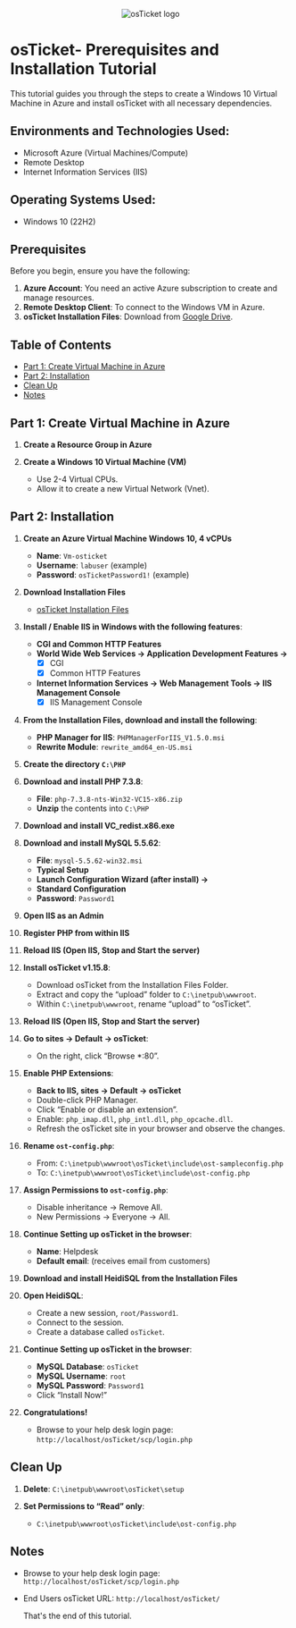 <p align="center">
<img src="https://i.imgur.com/Clzj7Xs.png" alt="osTicket logo"/>
</p>


# osTicket- Prerequisites and Installation Tutorial

This tutorial guides you through the steps to create a Windows 10 Virtual Machine in Azure and install osTicket with all necessary dependencies.

## Environments and Technologies Used:
- Microsoft Azure (Virtual Machines/Compute)
- Remote Desktop
- Internet Information Services (IIS)

## Operating Systems Used:
- Windows 10</b> (22H2)
  
## Prerequisites

Before you begin, ensure you have the following:

1. **Azure Account**: You need an active Azure subscription to create and manage resources.
2. **Remote Desktop Client**: To connect to the Windows VM in Azure.
3. **osTicket Installation Files**: Download from [Google Drive](https://drive.google.com/drive/u/1/folders/1APMfNyfNzcxZC6EzdaNfdZsUwxWYChf6).


## Table of Contents
- [Part 1: Create Virtual Machine in Azure](#part-1-create-virtual-machine-in-azure)
- [Part 2: Installation](#part-2-installation)
- [Clean Up](#clean-up)
- [Notes](#notes)

## Part 1: Create Virtual Machine in Azure

1. **Create a Resource Group in Azure**

2. **Create a Windows 10 Virtual Machine (VM)**
   - Use 2-4 Virtual CPUs.
   - Allow it to create a new Virtual Network (Vnet).

## Part 2: Installation

1. **Create an Azure Virtual Machine Windows 10, 4 vCPUs**
   - **Name**: `Vm-osticket`
   - **Username**: `labuser` (example)
   - **Password**: `osTicketPassword1!` (example)

2. **Download Installation Files**
   - [osTicket Installation Files](https://drive.google.com/drive/u/1/folders/1APMfNyfNzcxZC6EzdaNfdZsUwxWYChf6)

3. **Install / Enable IIS in Windows with the following features**:
   - **CGI and Common HTTP Features**
   - **World Wide Web Services -> Application Development Features ->**
     - [X] CGI
     - [X] Common HTTP Features
   - **Internet Information Services -> Web Management Tools -> IIS Management Console**
     - [X] IIS Management Console

4. **From the Installation Files, download and install the following**:
   - **PHP Manager for IIS**: `PHPManagerForIIS_V1.5.0.msi`
   - **Rewrite Module**: `rewrite_amd64_en-US.msi`

5. **Create the directory `C:\PHP`**

6. **Download and install PHP 7.3.8**:
   - **File**: `php-7.3.8-nts-Win32-VC15-x86.zip`
   - **Unzip** the contents into `C:\PHP`

7. **Download and install VC_redist.x86.exe**

8. **Download and install MySQL 5.5.62**:
   - **File**: `mysql-5.5.62-win32.msi`
   - **Typical Setup**
   - **Launch Configuration Wizard (after install) ->**
   - **Standard Configuration**
   - **Password**: `Password1`

9. **Open IIS as an Admin**

10. **Register PHP from within IIS**

11. **Reload IIS (Open IIS, Stop and Start the server)**

12. **Install osTicket v1.15.8**:
    - Download osTicket from the Installation Files Folder.
    - Extract and copy the “upload” folder to `C:\inetpub\wwwroot`.
    - Within `C:\inetpub\wwwroot`, rename “upload” to “osTicket”.

13. **Reload IIS (Open IIS, Stop and Start the server)**

14. **Go to sites -> Default -> osTicket**:
    - On the right, click “Browse *:80”.

15. **Enable PHP Extensions**:
    - **Back to IIS, sites -> Default -> osTicket**
    - Double-click PHP Manager.
    - Click “Enable or disable an extension”.
    - Enable: `php_imap.dll`, `php_intl.dll`, `php_opcache.dll`.
    - Refresh the osTicket site in your browser and observe the changes.

16. **Rename `ost-config.php`**:
    - From: `C:\inetpub\wwwroot\osTicket\include\ost-sampleconfig.php`
    - To: `C:\inetpub\wwwroot\osTicket\include\ost-config.php`

17. **Assign Permissions to `ost-config.php`**:
    - Disable inheritance -> Remove All.
    - New Permissions -> Everyone -> All.

18. **Continue Setting up osTicket in the browser**:
    - **Name**: Helpdesk
    - **Default email**: (receives email from customers)

19. **Download and install HeidiSQL from the Installation Files**

20. **Open HeidiSQL**:
    - Create a new session, `root/Password1`.
    - Connect to the session.
    - Create a database called `osTicket`.

21. **Continue Setting up osTicket in the browser**:
    - **MySQL Database**: `osTicket`
    - **MySQL Username**: `root`
    - **MySQL Password**: `Password1`
    - Click “Install Now!”

22. **Congratulations!** 
    - Browse to your help desk login page: `http://localhost/osTicket/scp/login.php`

## Clean Up

1. **Delete**: `C:\inetpub\wwwroot\osTicket\setup`

2. **Set Permissions to “Read” only**: 
   - `C:\inetpub\wwwroot\osTicket\include\ost-config.php`

## Notes

- Browse to your help desk login page: `http://localhost/osTicket/scp/login.php`
- End Users osTicket URL: `http://localhost/osTicket/`

  That's the end of this tutorial.
